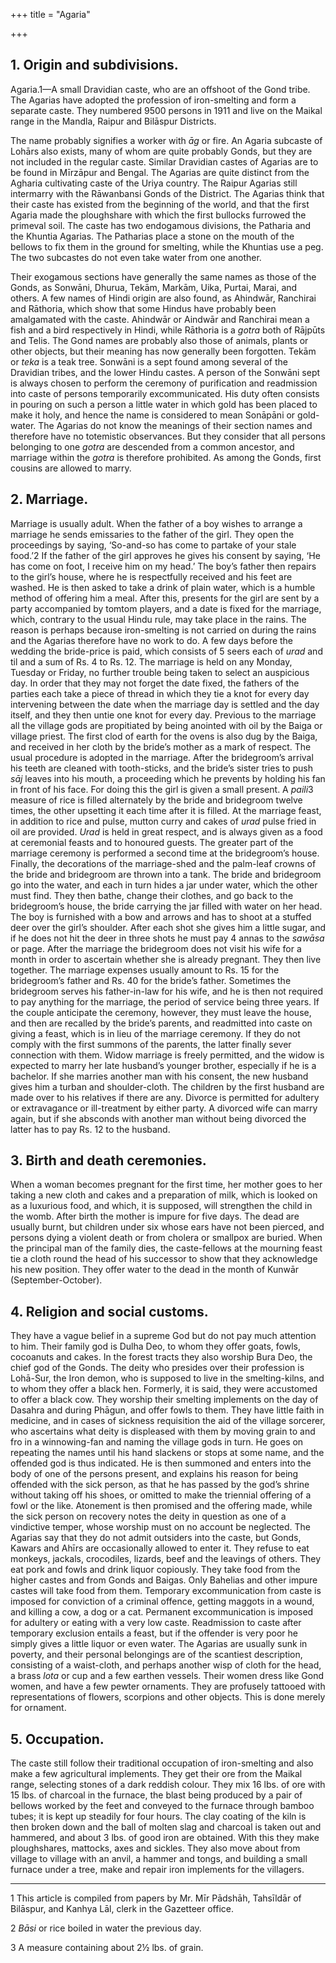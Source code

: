 +++
title = "Agaria"

+++


## 1. Origin and subdivisions.

Agaria.1—A small Dravidian caste, who are an offshoot of the Gond tribe. The Agarias have adopted the profession of iron-smelting and form a separate caste. They numbered 9500 persons in 1911 and live on the Maikal range in the Mandla, Raipur and Bilāspur Districts. 

The name probably signifies a worker with *āg* or fire. An Agaria subcaste of Lohārs also exists, many of whom are quite probably Gonds, but they are not included in the regular caste. Similar Dravidian castes of Agarias are to be found in Mīrzāpur and Bengal. The Agarias are quite distinct from the Agharia cultivating caste of the Uriya country. The Raipur Agarias still intermarry with the Rāwanbansi Gonds of the District. The Agarias think that their caste has existed from the beginning of the world, and that the first Agaria made the ploughshare with which the first bullocks furrowed the primeval soil. The caste has two endogamous divisions, the Patharia and the Khuntia Agarias. The Patharias place a stone on the mouth of the bellows to fix them in the ground for smelting, while the Khuntias use a peg. The two subcastes do not even take water from one another. 

Their exogamous sections have generally the same names as those of the Gonds, as Sonwāni, Dhurua, Tekām, Markām, Uika, Purtai, Marai, and others. A few names of Hindi origin are also found, as Ahindwār, Ranchirai and Rāthoria, which show that some Hindus have probably been amalgamated with the caste. Ahindwār or Aindwār and Ranchirai mean a fish and a bird respectively in Hindi, while Rāthoria is a *gotra* both of Rājpūts and Telis. The Gond names are probably also those of animals, plants or other objects, but their meaning has now generally been forgotten. Tekām or *teka* is a teak tree. Sonwāni is a sept found among several of the Dravidian tribes, and the lower Hindu castes. A person of the Sonwāni sept is always chosen to perform the ceremony of purification and readmission into caste of persons temporarily excommunicated. His duty often consists in pouring on such a person a little water in which gold has been placed to make it holy, and hence the name is considered to mean Sonāpāni or gold-water. The Agarias do not know the meanings of their section names and therefore have no totemistic observances. But they consider that all persons belonging to one *gotra* are descended from a common ancestor, and marriage within the *gotra* is therefore prohibited. As among the Gonds, first cousins are allowed to marry. 



## 2. Marriage.

Marriage is usually adult. When the father of a boy wishes to arrange a marriage he sends emissaries to the father of the girl. They open the proceedings by saying, ‘So-and-so has come to partake of your stale food.’2 If the father of the girl approves he gives his consent by saying, ‘He has come on foot, I receive him on my head.’ The boy’s father then repairs to the girl’s house, where he is respectfully received and his feet are washed. He is then asked to take a drink of plain water, which is a humble method of offering him a meal. After this, presents for the girl are sent by a party accompanied by tomtom players, and a date is fixed for the marriage, which, contrary to the usual Hindu rule, may take place in the rains. The reason is perhaps because iron-smelting is not carried on during the rains and the Agarias therefore have no work to do. A few days before the wedding the bride-price is paid, which consists of 5 seers each of *urad* and til and a sum of Rs. 4 to Rs. 12. The marriage is held on any Monday, Tuesday or Friday, no further trouble being taken to select an auspicious day. In order that they may not forget the date fixed, the fathers of the parties each take a piece of thread in which they tie a knot for every day intervening between the date when the marriage day is settled and the day itself, and they then untie one knot for every day. Previous to the marriage all the village gods are propitiated by being anointed with oil by the Baiga or village priest. The first clod of earth for the ovens is also dug by the Baiga, and received in her cloth by the bride’s mother as a mark of respect. The usual procedure is adopted in the marriage. After the bridegroom’s arrival his teeth are cleaned with tooth-sticks, and the bride’s sister tries to push *sāj* leaves into his mouth, a proceeding which he prevents by holding his fan in front of his face. For doing this the girl is given a small present. A *paili*3 measure of rice is filled alternately by the bride and bridegroom twelve times, the other upsetting it each time after it is filled. At the marriage feast, in addition to rice and pulse, mutton curry and cakes of *urad* pulse fried in oil are provided. *Urad* is held in great respect, and is always given as a food at ceremonial feasts and to honoured guests. The greater part of the marriage ceremony is performed a second time at the bridegroom’s house. Finally, the decorations of the marriage-shed and the palm-leaf crowns of the bride and bridegroom are thrown into a tank. The bride and bridegroom go into the water, and each in turn hides a jar under water, which the other must find. They then bathe, change their clothes, and go back to the bridegroom’s house, the bride carrying the jar filled with water on her head. The boy is furnished with a bow and arrows and has to shoot at a stuffed deer over the girl’s shoulder. After each shot she gives him a little sugar, and if he does not hit the deer in three shots he must pay 4 annas to the *sawāsa* or page. After the marriage the bridegroom does not visit his wife for a month in order to ascertain whether she is already pregnant. They then live together. The marriage expenses usually amount to Rs. 15 for the bridegroom’s father and Rs. 40 for the bride’s father. Sometimes the bridegroom serves his father-in-law for his wife, and he is then not required to pay anything for the marriage, the period of service being three years. If the couple anticipate the ceremony, however, they must leave the house, and then are recalled by the bride’s parents, and readmitted into caste on giving a feast, which is in lieu of the marriage ceremony. If they do not comply with the first summons of the parents, the latter finally sever connection with them. Widow marriage is freely permitted, and the widow is expected to marry her late husband’s younger brother, especially if he is a bachelor. If she marries another man with his consent, the new husband gives him a turban and shoulder-cloth. The children by the first husband are made over to his relatives if there are any. Divorce is permitted for adultery or extravagance or ill-treatment by either party. A divorced wife can marry again, but if she absconds with another man without being divorced the latter has to pay Rs. 12 to the husband. 



## 3. Birth and death ceremonies.

When a woman becomes pregnant for the first time, her mother goes to her taking a new cloth and cakes and a preparation of milk, which is looked on as a luxurious food, and which, it is supposed, will strengthen the child in the womb. After birth the mother is impure for five days. The dead are usually burnt, but children under six whose ears have not been pierced, and persons dying a violent death or from cholera or smallpox are buried. When the principal man of the family dies, the caste-fellows at the mourning feast tie a cloth round the head of his successor to show that they acknowledge his new position. They offer water to the dead in the month of Kunwār \(September-October\). 



## 4. Religion and social customs.

They have a vague belief in a supreme God but do not pay much attention to him. Their family god is Dulha Deo, to whom they offer goats, fowls, cocoanuts and cakes. In the forest tracts they also worship Bura Deo, the chief god of the Gonds. The deity who presides over their profession is Lohā-Sur, the Iron demon, who is supposed to live in the smelting-kilns, and to whom they offer a black hen. Formerly, it is said, they were accustomed to offer a black cow. They worship their smelting implements on the day of Dasahra and during Phāgun, and offer fowls to them. They have little faith in medicine, and in cases of sickness requisition the aid of the village sorcerer, who ascertains what deity is displeased with them by moving grain to and fro in a winnowing-fan and naming the village gods in turn. He goes on repeating the names until his hand slackens or stops at some name, and the offended god is thus indicated. He is then summoned and enters into the body of one of the persons present, and explains his reason for being offended with the sick person, as that he has passed by the god’s shrine without taking off his shoes, or omitted to make the triennial offering of a fowl or the like. Atonement is then promised and the offering made, while the sick person on recovery notes the deity in question as one of a vindictive temper, whose worship must on no account be neglected. The Agarias say that they do not admit outsiders into the caste, but Gonds, Kawars and Ahīrs are occasionally allowed to enter it. They refuse to eat monkeys, jackals, crocodiles, lizards, beef and the leavings of others. They eat pork and fowls and drink liquor copiously. They take food from the higher castes and from Gonds and Baigas. Only Bahelias and other impure castes will take food from them. Temporary excommunication from caste is imposed for conviction of a criminal offence, getting maggots in a wound, and killing a cow, a dog or a cat. Permanent excommunication is imposed for adultery or eating with a very low caste. Readmission to caste after temporary exclusion entails a feast, but if the offender is very poor he simply gives a little liquor or even water. The Agarias are usually sunk in poverty, and their personal belongings are of the scantiest description, consisting of a waist-cloth, and perhaps another wisp of cloth for the head, a brass *lota* or cup and a few earthen vessels. Their women dress like Gond women, and have a few pewter ornaments. They are profusely tattooed with representations of flowers, scorpions and other objects. This is done merely for ornament. 



## 5. Occupation.

The caste still follow their traditional occupation of iron-smelting and also make a few agricultural implements. They get their ore from the Maikal range, selecting stones of a dark reddish colour. They mix 16 lbs. of ore with 15 lbs. of charcoal in the furnace, the blast being produced by a pair of bellows worked by the feet and conveyed to the furnace through bamboo tubes; it is kept up steadily for four hours. The clay coating of the kiln is then broken down and the ball of molten slag and charcoal is taken out and hammered, and about 3 lbs. of good iron are obtained. With this they make ploughshares, mattocks, axes and sickles. They also move about from village to village with an anvil, a hammer and tongs, and building a small furnace under a tree, make and repair iron implements for the villagers. 



* * *

1 This article is compiled from papers by Mr. Mīr Pādshāh, Tahsīldār of Bilāspur, and Kanhya Lāl, clerk in the Gazetteer office. 

2 *Bāsi* or rice boiled in water the previous day. 

3 A measure containing about 2½ lbs. of grain. 



